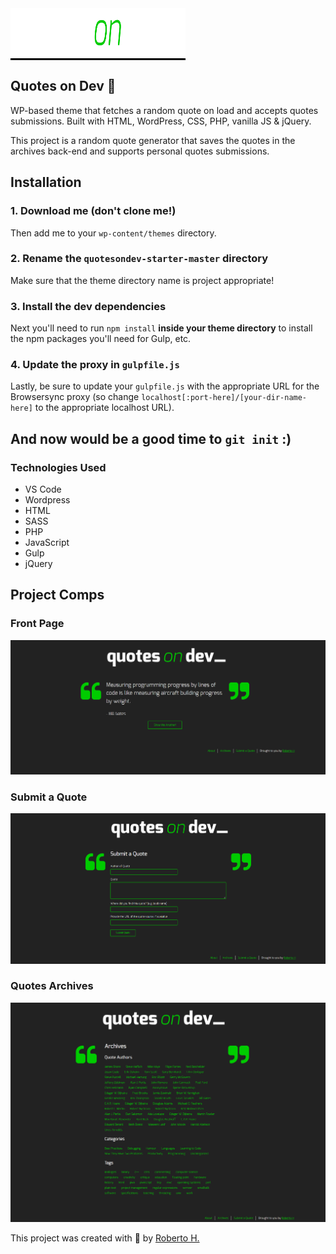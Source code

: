 <div style="text-align: center; background-color: black; width: 280px">
    <img src="themes/quotes/images/qod-logo.svg" width="100%" height="80px">
</div>

## Quotes on Dev 💬

WP-based theme that fetches a random quote on load and accepts quotes submissions. Built with HTML, WordPress, CSS, PHP, vanilla JS & jQuery.

This project is a random quote generator that saves the quotes in the archives back-end and supports personal quotes submissions.

## Installation

### 1. Download me (don't clone me!)

Then add me to your `wp-content/themes` directory.

### 2. Rename the `quotesondev-starter-master` directory

Make sure that the theme directory name is project appropriate!

### 3. Install the dev dependencies

Next you'll need to run `npm install` **inside your theme directory** to install the npm packages you'll need for Gulp, etc.

### 4. Update the proxy in `gulpfile.js`

Lastly, be sure to update your `gulpfile.js` with the appropriate URL for the Browsersync proxy (so change `localhost[:port-here]/[your-dir-name-here]` to the appropriate localhost URL).

And now would be a good time to `git init` :)
---
### Technologies Used

* VS Code
* Wordpress
* HTML
* SASS
* PHP
* JavaScript
* Gulp
* jQuery

## Project Comps
### Front Page
<img src="themes/quotes/images/desktop-home.png" width="700" height="auto">

### Submit a Quote
<img src="themes/quotes/images/submit-desktop.png" width="700" height="auto">

### Quotes Archives
<img src="themes/quotes/images/desktop-archive.png" width="700" height="auto">

This project was created with 💙 by <a href="https://github.com/robhhr">Roberto H.</a>